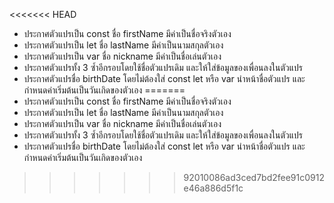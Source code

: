 <<<<<<< HEAD
- ประกาศตัวแปรเป็น const ชื่อ firstName มีค่าเป็นชื่อจริงตัวเอง
- ประกาศตัวแปรเป็น let ชื่อ lastName มีค่าเป็นนามสกุลตัวเอง
- ประกาศตัวแปรเป็น var ชื่อ nickname มีค่าเป็นชื่อเล่นตัวเอง
- ประกาศตัวแปรทั้ง 3 ซ้ำอีกรอบโดยใช้ชื่อตัวแปรเดิม และให้ใส่ข้อมูลของเพื่อนลงในตัวแปร
- ประกาศตัวแปรชื่อ birthDate โดยไม่ต้องใส่ const let หรือ var นำหน้าชื่อตัวแปร และกำหนดค่าเริ่มต้นเป็นวันเกิดของตัวเอง
=======
- ประกาศตัวแปรเป็น const ชื่อ firstName มีค่าเป็นชื่อจริงตัวเอง
- ประกาศตัวแปรเป็น let ชื่อ lastName มีค่าเป็นนามสกุลตัวเอง
- ประกาศตัวแปรเป็น var ชื่อ nickname มีค่าเป็นชื่อเล่นตัวเอง
- ประกาศตัวแปรทั้ง 3 ซ้ำอีกรอบโดยใช้ชื่อตัวแปรเดิม และให้ใส่ข้อมูลของเพื่อนลงในตัวแปร
- ประกาศตัวแปรชื่อ birthDate โดยไม่ต้องใส่ const let หรือ var นำหน้าชื่อตัวแปร และกำหนดค่าเริ่มต้นเป็นวันเกิดของตัวเอง
>>>>>>> 92010086ad3ced7bd2fee91c0912e46a886d5f1c
